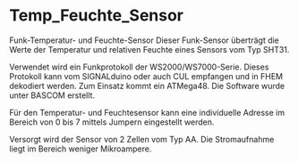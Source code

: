 # Temp_Feuchte_Sensor
Funk-Temperatur- und Feuchte-Sensor
Dieser Funk-Sensor überträgt die Werte der Temperatur und relativen Feuchte eines Sensors vom Typ SHT31.

Verwendet wird ein Funkprotokoll der WS2000/WS7000-Serie. Dieses Protokoll kann vom SIGNALduino oder auch CUL empfangen und in FHEM dekodiert werden.
Zum Einsatz kommt ein ATMega48. Die Software wurde unter BASCOM erstellt.

Für den Temperatur- und Feuchtesensor kann eine individuelle Adresse im Bereich von 0 bis 7 mittels Jumpern eingestellt werden.

Versorgt wird der Sensor von 2 Zellen vom Typ AA. Die Stromaufnahme liegt im Bereich weniger Mikroampere.




